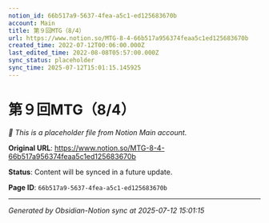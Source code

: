 ```yaml
---
notion_id: 66b517a9-5637-4fea-a5c1-ed125683670b
account: Main
title: 第９回MTG（8/4）
url: https://www.notion.so/MTG-8-4-66b517a956374feaa5c1ed125683670b
created_time: 2022-07-12T00:06:00.000Z
last_edited_time: 2022-08-08T05:57:00.000Z
sync_status: placeholder
sync_time: 2025-07-12T15:01:15.145925
---
```


# 第９回MTG（8/4）

*🔄 This is a placeholder file from Notion Main account.*

**Original URL**: https://www.notion.so/MTG-8-4-66b517a956374feaa5c1ed125683670b

**Status**: Content will be synced in a future update.

**Page ID**: `66b517a9-5637-4fea-a5c1-ed125683670b`

---

*Generated by Obsidian-Notion sync at 2025-07-12 15:01:15*
